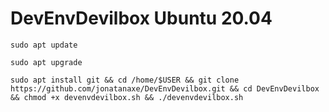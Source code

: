 # DevEnvDevilbox Ubuntu 20.04
```
sudo apt update
```
```
sudo apt upgrade
```
```
sudo apt install git && cd /home/$USER && git clone https://github.com/jonatanaxe/DevEnvDevilbox.git && cd DevEnvDevilbox && chmod +x devenvdevilbox.sh && ./devenvdevilbox.sh
```
